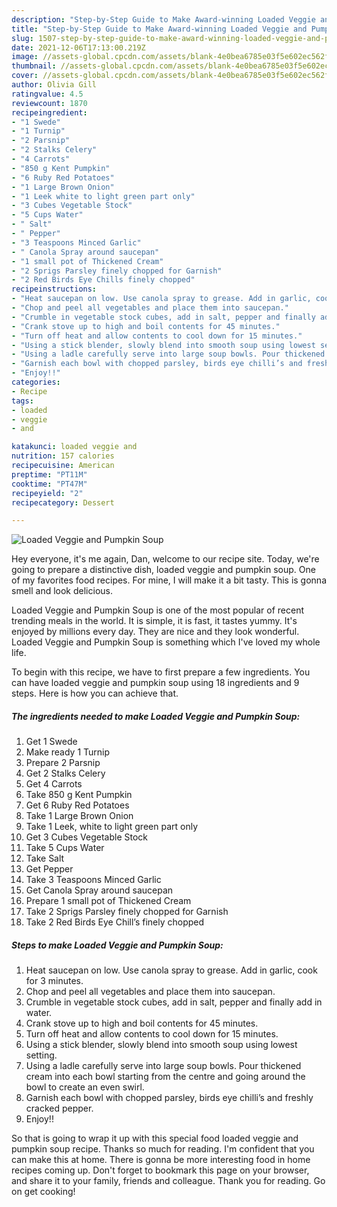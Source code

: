 ```yaml
---
description: "Step-by-Step Guide to Make Award-winning Loaded Veggie and Pumpkin Soup"
title: "Step-by-Step Guide to Make Award-winning Loaded Veggie and Pumpkin Soup"
slug: 1507-step-by-step-guide-to-make-award-winning-loaded-veggie-and-pumpkin-soup
date: 2021-12-06T17:13:00.219Z
image: //assets-global.cpcdn.com/assets/blank-4e0bea6785e03f5e602ec562f230caae08da540cada707380b4fe1bbebba43da.png
thumbnail: //assets-global.cpcdn.com/assets/blank-4e0bea6785e03f5e602ec562f230caae08da540cada707380b4fe1bbebba43da.png
cover: //assets-global.cpcdn.com/assets/blank-4e0bea6785e03f5e602ec562f230caae08da540cada707380b4fe1bbebba43da.png
author: Olivia Gill
ratingvalue: 4.5
reviewcount: 1870
recipeingredient:
- "1 Swede"
- "1 Turnip"
- "2 Parsnip"
- "2 Stalks Celery"
- "4 Carrots"
- "850 g Kent Pumpkin"
- "6 Ruby Red Potatoes"
- "1 Large Brown Onion"
- "1 Leek white to light green part only"
- "3 Cubes Vegetable Stock"
- "5 Cups Water"
- " Salt"
- " Pepper"
- "3 Teaspoons Minced Garlic"
- " Canola Spray around saucepan"
- "1 small pot of Thickened Cream"
- "2 Sprigs Parsley finely chopped for Garnish"
- "2 Red Birds Eye Chills finely chopped"
recipeinstructions:
- "Heat saucepan on low. Use canola spray to grease. Add in garlic, cook for 3 minutes."
- "Chop and peel all vegetables and place them into saucepan."
- "Crumble in vegetable stock cubes, add in salt, pepper and finally add in water."
- "Crank stove up to high and boil contents for 45 minutes."
- "Turn off heat and allow contents to cool down for 15 minutes."
- "Using a stick blender, slowly blend into smooth soup using lowest setting."
- "Using a ladle carefully serve into large soup bowls. Pour thickened cream into each bowl starting from the centre and going around the bowl to create an even swirl."
- "Garnish each bowl with chopped parsley, birds eye chilli’s and freshly cracked pepper."
- "Enjoy!!"
categories:
- Recipe
tags:
- loaded
- veggie
- and

katakunci: loaded veggie and 
nutrition: 157 calories
recipecuisine: American
preptime: "PT11M"
cooktime: "PT47M"
recipeyield: "2"
recipecategory: Dessert

---
```



![Loaded Veggie and Pumpkin Soup](//assets-global.cpcdn.com/assets/blank-4e0bea6785e03f5e602ec562f230caae08da540cada707380b4fe1bbebba43da.png)

Hey everyone, it's me again, Dan, welcome to our recipe site. Today, we're going to prepare a distinctive dish, loaded veggie and pumpkin soup. One of my favorites food recipes. For mine, I will make it a bit tasty. This is gonna smell and look delicious.



Loaded Veggie and Pumpkin Soup is one of the most popular of recent trending meals in the world. It is simple, it is fast, it tastes yummy. It's enjoyed by millions every day. They are nice and they look wonderful. Loaded Veggie and Pumpkin Soup is something which I've loved my whole life.


To begin with this recipe, we have to first prepare a few ingredients. You can have loaded veggie and pumpkin soup using 18 ingredients and 9 steps. Here is how you can achieve that.

<!--inarticleads1-->

##### The ingredients needed to make Loaded Veggie and Pumpkin Soup:

1. Get 1 Swede
1. Make ready 1 Turnip
1. Prepare 2 Parsnip
1. Get 2 Stalks Celery
1. Get 4 Carrots
1. Take 850 g Kent Pumpkin
1. Get 6 Ruby Red Potatoes
1. Take 1 Large Brown Onion
1. Take 1 Leek, white to light green part only
1. Get 3 Cubes Vegetable Stock
1. Take 5 Cups Water
1. Take  Salt
1. Get  Pepper
1. Take 3 Teaspoons Minced Garlic
1. Get  Canola Spray around saucepan
1. Prepare 1 small pot of Thickened Cream
1. Take 2 Sprigs Parsley finely chopped for Garnish
1. Take 2 Red Birds Eye Chill’s finely chopped




<!--inarticleads2-->

##### Steps to make Loaded Veggie and Pumpkin Soup:

1. Heat saucepan on low. Use canola spray to grease. Add in garlic, cook for 3 minutes.
1. Chop and peel all vegetables and place them into saucepan.
1. Crumble in vegetable stock cubes, add in salt, pepper and finally add in water.
1. Crank stove up to high and boil contents for 45 minutes.
1. Turn off heat and allow contents to cool down for 15 minutes.
1. Using a stick blender, slowly blend into smooth soup using lowest setting.
1. Using a ladle carefully serve into large soup bowls. Pour thickened cream into each bowl starting from the centre and going around the bowl to create an even swirl.
1. Garnish each bowl with chopped parsley, birds eye chilli’s and freshly cracked pepper.
1. Enjoy!!




So that is going to wrap it up with this special food loaded veggie and pumpkin soup recipe. Thanks so much for reading. I'm confident that you can make this at home. There is gonna be more interesting food in home recipes coming up. Don't forget to bookmark this page on your browser, and share it to your family, friends and colleague. Thank you for reading. Go on get cooking!
